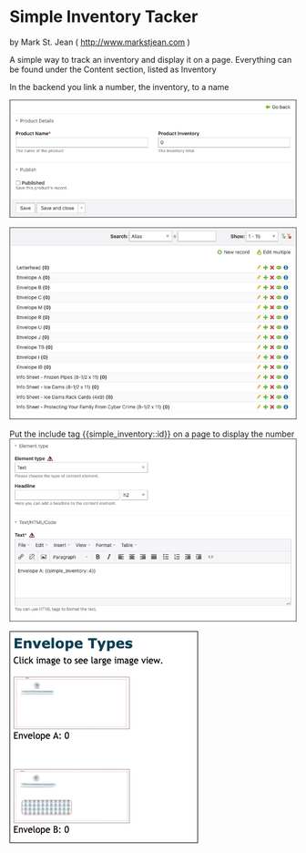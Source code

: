 # Simple Inventory Tacker
by Mark St. Jean ( http://www.markstjean.com )

A simple way to track an inventory and display it on a page. Everything can be found under the Content section, listed as Inventory

In the backend you link a number, the inventory, to a name

![Example Image 1](https://raw.githubusercontent.com/stjeanmark/simple_inventory_tracker/main/images/ss_1.jpg)

![Example Image 2](https://raw.githubusercontent.com/stjeanmark/simple_inventory_tracker/main/images/ss_2.jpg)

Put the include tag {{simple_inventory::id}} on a page to display the number
![Example Image 3](https://raw.githubusercontent.com/stjeanmark/simple_inventory_tracker/main/images/ss_3.jpg)

![Example Image 4](https://raw.githubusercontent.com/stjeanmark/simple_inventory_tracker/main/images/ss_4.jpg)
